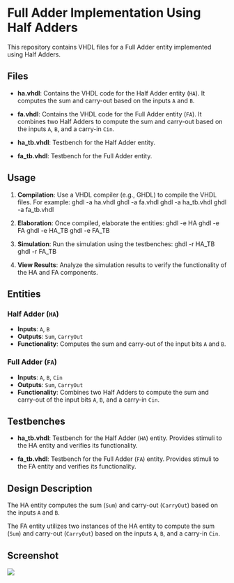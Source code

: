 # Full Adder Implementation Using Half Adders

This repository contains VHDL files for a Full Adder entity implemented using Half Adders.

## Files

- **ha.vhdl**: Contains the VHDL code for the Half Adder entity (`HA`). It computes the sum and carry-out based on the inputs `A` and `B`.

- **fa.vhdl**: Contains the VHDL code for the Full Adder entity (`FA`). It combines two Half Adders to compute the sum and carry-out based on the inputs `A`, `B`, and a carry-in `Cin`.

- **ha_tb.vhdl**: Testbench for the Half Adder entity.

- **fa_tb.vhdl**: Testbench for the Full Adder entity.

## Usage

1. **Compilation**: Use a VHDL compiler (e.g., GHDL) to compile the VHDL files. For example:
ghdl -a ha.vhdl
ghdl -a fa.vhdl
ghdl -a ha_tb.vhdl
ghdl -a fa_tb.vhdl

2. **Elaboration**: Once compiled, elaborate the entities:
ghdl -e HA
ghdl -e FA
ghdl -e HA_TB
ghdl -e FA_TB

3. **Simulation**: Run the simulation using the testbenches:
ghdl -r HA_TB
ghdl -r FA_TB

4. **View Results**: Analyze the simulation results to verify the functionality of the HA and FA components.

## Entities

### Half Adder (`HA`)

- **Inputs**: `A`, `B`
- **Outputs**: `Sum`, `CarryOut`
- **Functionality**: Computes the sum and carry-out of the input bits `A` and `B`.

### Full Adder (`FA`)

- **Inputs**: `A`, `B`, `Cin`
- **Outputs**: `Sum`, `CarryOut`
- **Functionality**: Combines two Half Adders to compute the sum and carry-out of the input bits `A`, `B`, and a carry-in `Cin`.

## Testbenches

- **ha_tb.vhdl**: Testbench for the Half Adder (`HA`) entity. Provides stimuli to the HA entity and verifies its functionality.

- **fa_tb.vhdl**: Testbench for the Full Adder (`FA`) entity. Provides stimuli to the FA entity and verifies its functionality.

## Design Description

The HA entity computes the sum (`Sum`) and carry-out (`CarryOut`) based on the inputs `A` and `B`. 

The FA entity utilizes two instances of the HA entity to compute the sum (`Sum`) and carry-out (`CarryOut`) based on the inputs `A`, `B`, and a carry-in `Cin`.

## Screenshot
![](link)